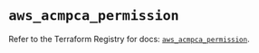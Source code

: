 # `aws_acmpca_permission`

Refer to the Terraform Registry for docs: [`aws_acmpca_permission`](https://registry.terraform.io/providers/hashicorp/aws/5.100.0/docs/resources/acmpca_permission).
